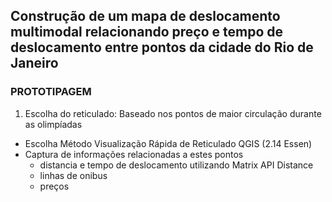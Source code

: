 ## Construção de um mapa de deslocamento multimodal relacionando preço e tempo de deslocamento entre pontos da cidade do Rio de Janeiro

### PROTOTIPAGEM

1. Escolha do reticulado: Baseado nos pontos de maior circulação durante as olimpíadas
* Escolha Método Visualização Rápida de Reticulado
        QGIS (2.14 Essen)
* Captura de informações relacionadas a estes pontos
    * distancia e tempo de deslocamento utilizando
          Matrix API Distance
    * linhas de onibus
    * preços
